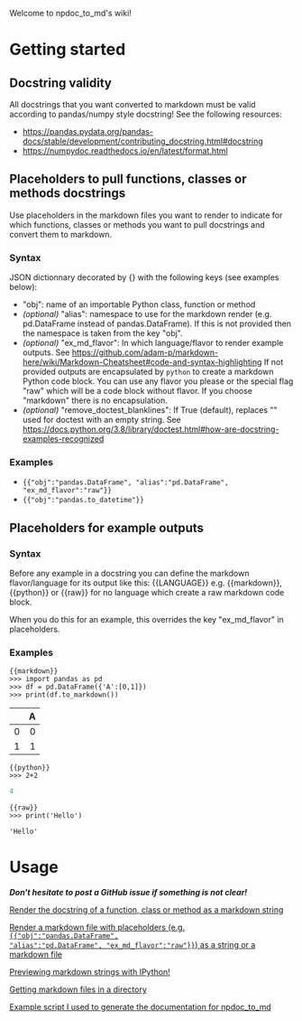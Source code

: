 Welcome to npdoc_to_md's wiki!

# Getting started

## Docstring validity

All docstrings that you want converted to markdown must be valid according to pandas/numpy style docstring! See the following resources:
* https://pandas.pydata.org/pandas-docs/stable/development/contributing_docstring.html#docstring
* https://numpydoc.readthedocs.io/en/latest/format.html

## Placeholders to pull functions, classes or methods docstrings

Use placeholders in the markdown files you want to render to indicate for which functions, classes or methods you want to pull docstrings and convert them to markdown.

### Syntax

JSON dictionnary decorated by {} with the following keys (see examples below):
* "obj": name of an importable Python class, function or method
* <i>(optional)</i> "alias": namespace to use for the markdown render
    (e.g. pd.DataFrame instead of pandas.DataFrame). If this is not provided then the namespace is taken from the key "obj".
* <i>(optional)</i> "ex_md_flavor": In which language/flavor to render example outputs.
    See https://github.com/adam-p/markdown-here/wiki/Markdown-Cheatsheet#code-and-syntax-highlighting
    If not provided outputs are encapsulated by ````python```` to create a markdown Python code block. You can use any flavor
    you please or the special flag "raw" which will be a code block without flavor. If you choose "markdown" there is no encapsulation.
* <i>(optional)</i> "remove_doctest_blanklines": If True (default), replaces "<BLANKLINE>" used for doctest with an empty string.
    See https://docs.python.org/3.8/library/doctest.html#how-are-docstring-examples-recognized

### Examples

* <code>{{"obj":"pandas.DataFrame", "alias":"pd.DataFrame", "ex_md_flavor":"raw"}}</code>
* <code>{{"obj":"pandas.to_datetime"}}</code>

## Placeholders for example outputs

### Syntax
Before any example in a docstring you can define the markdown flavor/language for its output like this: {{LANGUAGE}} e.g. {{markdown}}, {{python}} or {{raw}} for no language which create a raw markdown code block.

When you do this for an example, this overrides the key "ex_md_flavor" in placeholders.

### Examples

```
{{markdown}}
>>> import pandas as pd
>>> df = pd.DataFrame({'A':[0,1]})
>>> print(df.to_markdown())
```
|    |   A |
|---:|----:|
|  0 |   0 |
|  1 |   1 |

```
{{python}}
>>> 2+2
```
```python
4
```

```
{{raw}}
>>> print('Hello')
```
```
'Hello'
```

# Usage

<b><i>Don't hesitate to post a GitHub issue if something is not clear!</i></b>

[Render the docstring of a function, class or method as a markdown string](https://github.com/ThibTrip/npdoc_to_md/wiki/Render-from-object)

[Render a markdown file with placeholders (e.g. <code>{{"obj":"pandas.DataFrame", "alias":"pd.DataFrame", "ex_md_flavor":"raw"}}</code>) as a string or a markdown file](https://github.com/ThibTrip/npdoc_to_md/wiki/Render-file)

[Previewing markdown strings with IPython!](https://github.com/ThibTrip/npdoc_to_md/wiki/Preview)

[Getting markdown files in a directory](https://github.com/ThibTrip/npdoc_to_md/wiki/List-markdown-files-in-dir)

[Example script I used to generate the documentation for npdoc_to_md](https://github.com/ThibTrip/npdoc_to_md/wiki/Example-script)